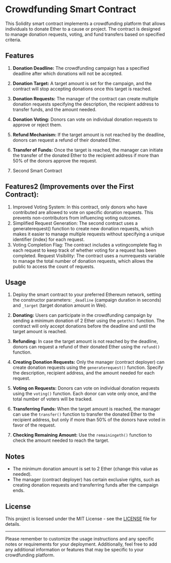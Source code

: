 # Crowdfunding Smart Contract

This Solidity smart contract implements a crowdfunding platform that allows individuals to donate Ether to a cause or project. The contract is designed to manage donation requests, voting, and fund transfers based on specified criteria.

## Features

1. **Donation Deadline:** The crowdfunding campaign has a specified deadline after which donations will not be accepted.

2. **Donation Target:** A target amount is set for the campaign, and the contract will stop accepting donations once this target is reached.

3. **Donation Requests:** The manager of the contract can create multiple donation requests specifying the description, the recipient address to transfer funds, and the amount needed.

4. **Donation Voting:** Donors can vote on individual donation requests to approve or reject them.

5. **Refund Mechanism:** If the target amount is not reached by the deadline, donors can request a refund of their donated Ether.

6. **Transfer of Funds:** Once the target is reached, the manager can initiate the transfer of the donated Ether to the recipient address if more than 50% of the donors approve the request.
7. Second Smart Contract

## Features2 (Improvements over the First Contract):

1. Improved Voting System: In this contract, only donors who have contributed are allowed to vote on specific donation requests. This prevents non-contributors from influencing voting outcomes.
2. Simplified Request Generation: The second contract uses a generaterequest() function to create new donation requests, which makes it easier to manage multiple requests without specifying a unique identifier (index) for each request.
3.  Voting Completion Flag: The contract includes a votingcomplete flag in each request to keep track of whether voting for a request has been completed.
Request Visibility: The contract uses a numrequests variable to manage the total number of donation requests, which allows the public to access the count of requests.

## Usage

1. Deploy the smart contract to your preferred Ethereum network, setting the constructor parameters: `_deadline` (campaign duration in seconds) and `_target` (target donation amount in Wei).

2. **Donating:** Users can participate in the crowdfunding campaign by sending a minimum donation of 2 Ether using the `geteth()` function. The contract will only accept donations before the deadline and until the target amount is reached.

3. **Refunding:** In case the target amount is not reached by the deadline, donors can request a refund of their donated Ether using the `refund()` function.

4. **Creating Donation Requests:** Only the manager (contract deployer) can create donation requests using the `generaterequest()` function. Specify the description, recipient address, and the amount needed for each request.

5. **Voting on Requests:** Donors can vote on individual donation requests using the `voting()` function. Each donor can vote only once, and the total number of voters will be tracked.

6. **Transferring Funds:** When the target amount is reached, the manager can use the `transfer()` function to transfer the donated Ether to the recipient address, but only if more than 50% of the donors have voted in favor of the request.

7. **Checking Remaining Amount:** Use the `remainingeth()` function to check the amount needed to reach the target.

## Notes

- The minimum donation amount is set to 2 Ether (change this value as needed).
- The manager (contract deployer) has certain exclusive rights, such as creating donation requests and transferring funds after the campaign ends.

## License

This project is licensed under the MIT License - see the [LICENSE](LICENSE) file for details.

---

Please remember to customize the usage instructions and any specific notes or requirements for your deployment. Additionally, feel free to add any additional information or features that may be specific to your crowdfunding platform.
